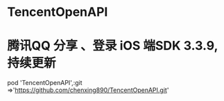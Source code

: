 # TencentOpenAPI

# 腾讯QQ 分享 、登录 iOS 端SDK 3.3.9, 持续更新


pod 'TencentOpenAPI',:git =>'https://github.com/chenxing890/TencentOpenAPI.git'